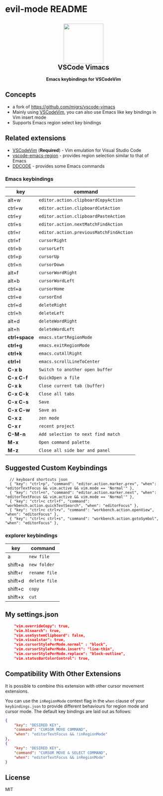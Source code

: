 # evil-mode README

<h2 align="center"><img src="https://raw.githubusercontent.com/migrs/vscode-vimacs/master/images/icon.png" height="128"><br>VSCode Vimacs</h2>
<p align="center"><strong>Emacs keybindings for VSCodeVim</strong></p>

## Concepts

- a fork of https://github.com/migrs/vscode-vimacs
- Mainly using [VSCodeVim](https://github.com/VSCodeVim/Vim), you can also use Emacs like key bindings in Vim insert mode
- Supports Emacs region select key bindings

## Related extensions

- [VSCodeVim](https://github.com/VSCodeVim/Vim) (**Required**) - Vim emulation for Visual Studio Code
- [vscode-emacs-region](https://github.com/ayrtonmassey/vscode-emacs-region) - provides region selection similar to that of Emacs
- [DDCODE](https://github.com/dotDeeka/ddcode) - provides some Emacs commands

### Emacs keybindings

| key            | command                                 |
| -------------- | --------------------------------------- |
| alt+w          | `editor.action.clipboardCopyAction`     |
| ctrl+w         | `editor.action.clipboardCutAction`      |
| ctrl+y         | `editor.action.clipboardPasteAction`    |
| ctrl+s         | `editor.action.nextMatchFindAction`     |
| ctrl+r         | `editor.action.previousMatchFindAction` |
| ctrl+f         | `cursorRight`                           |
| ctrl+b         | `cursorLeft`                            |
| ctrl+p         | `cursorUp`                              |
| ctrl+n         | `cursorDown`                            |
| alt+f          | `cursorWordRight`                       |
| alt+b          | `cursorWordLeft`                        |
| ctrl+a         | `cursorHome`                            |
| ctrl+e         | `cursorEnd`                             |
| ctrl+d         | `deleteRight`                           |
| ctrl+h         | `deleteLeft`                            |
| alt+d          | `deleteWordRight`                       |
| alt+h          | `deleteWordLeft`                        |
| **ctrl+space** | `emacs.startRegionMode`                 |
| **ctrl+g**     | `emacs.exitRegionMode`                  |
| **ctrl+k**     | `emacs.cutAllRight`                     |
| **ctrl+l**     | `emacs.scrollLineToCenter`              |
| **C-x b**      | `Switch to another open buffer`         |
| **C-x C-f**    | `QuickOpen a file`                      |
| **C-x k**      | `Close current tab (buffer)`            |
| **C-x C-k**    | `Close all tabs`                        |
| **C-x C-s**    | `Save`                                  |
| **C-x C-w**    | `Save as`                               |
| **C-x z**      | `zen mode`                              |
| **C-x r**      | `recent project`                        |
| **C-M-n**      | `Add selection to next find match`      |
| **M-x**        | `Open command palette`                  |
| **M-z**        | `Close all side bar and panel`          |

## Suggested Custom Keybindings

```jsonc
  // keyboard shortcuts json
  { "key": "ctrl+p", "command": "editor.action.marker.prev", "when": "editorTextFocus && vim.active && vim.mode == 'Normal'" },
  { "key": "ctrl+n", "command": "editor.action.marker.next", "when": "editorTextFocus && vim.active && vim.mode == 'Normal'" },
  { "key": "ctrl+c ctrl+f", "command": "workbench.action.quickTextSearch", "when": "editorFocus" },
  { "key": "ctrl+c ctrl+v", "command": "workbench.action.openView", "when": "editorFocus" },
  { "key": "ctrl+c ctrl+s", "command": "workbench.action.gotoSymbol", "when": "editorFocus" },
```

### explorer keybindings

| key     | command       |
| ------- | ------------- |
| a       | `new file`    |
| shift+a | `new folder`  |
| shift+r | `rename file` |
| shift+d | `delete file` |
| shift+c | `copy`        |
| shift+x | `cut`         |

## My settings.json

```json
    "vim.overrideCopy": true,
    "vim.hlsearch": true,
    "vim.useSystemClipboard": false,
    "vim.visualstar": true,
    "vim.cursorStylePerMode.normal" : "block",
    "vim.cursorStylePerMode.insert": "line-thin",
    "vim.cursorStylePerMode.replace": "block-outline",
    "vim.statusBarColorControl": true,
```

## Compatibility With Other Extensions

It is possible to combine this extension with other cursor movement extensions.

You can use the `inRegionMode` context flag in the `when` clause of your `keybindings.json` to provide different behaviours for region mode and cursor mode. The default key bindings are laid out as follows:

```json
{
    "key": "DESIRED KEY",
    "command": "CURSOR MOVE COMMAND",
    "when": "editorTextFocus && !inRegionMode"
},
{
    "key": "DESIRED KEY",
    "command": "CURSOR MOVE & SELECT COMMAND",
    "when": "editorTextFocus && inRegionMode"
}
```

## License

MIT
